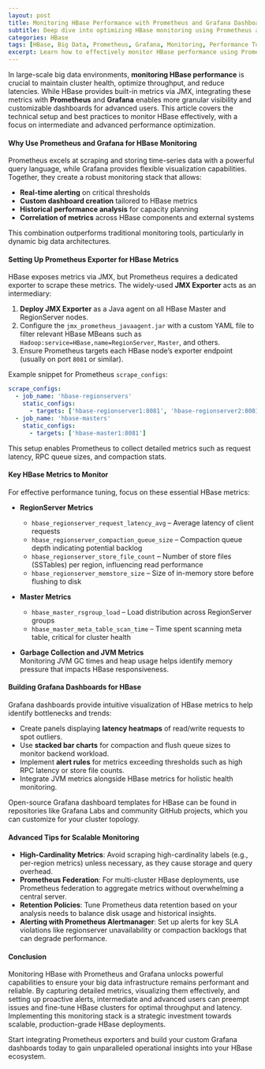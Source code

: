 ```yaml
---
layout: post
title: Monitoring HBase Performance with Prometheus and Grafana Dashboards for Advanced Insights
subtitle: Deep dive into optimizing HBase monitoring using Prometheus and Grafana for scalable big data environments
categories: HBase
tags: [HBase, Big Data, Prometheus, Grafana, Monitoring, Performance Tuning, Apache, Metrics]
excerpt: Learn how to effectively monitor HBase performance using Prometheus and Grafana dashboards. This guide covers setup, key metrics, and advanced visualization techniques for big data professionals.
---
```

In large-scale big data environments, **monitoring HBase performance** is crucial to maintain cluster health, optimize throughput, and reduce latencies. While HBase provides built-in metrics via JMX, integrating these metrics with **Prometheus** and **Grafana** enables more granular visibility and customizable dashboards for advanced users. This article covers the technical setup and best practices to monitor HBase effectively, with a focus on intermediate and advanced performance optimization.

#### Why Use Prometheus and Grafana for HBase Monitoring

Prometheus excels at scraping and storing time-series data with a powerful query language, while Grafana provides flexible visualization capabilities. Together, they create a robust monitoring stack that allows:

- **Real-time alerting** on critical thresholds
- **Custom dashboard creation** tailored to HBase metrics
- **Historical performance analysis** for capacity planning
- **Correlation of metrics** across HBase components and external systems

This combination outperforms traditional monitoring tools, particularly in dynamic big data architectures.

#### Setting Up Prometheus Exporter for HBase Metrics

HBase exposes metrics via JMX, but Prometheus requires a dedicated exporter to scrape these metrics. The widely-used **JMX Exporter** acts as an intermediary:

1. **Deploy JMX Exporter** as a Java agent on all HBase Master and RegionServer nodes.
2. Configure the `jmx_prometheus_javaagent.jar` with a custom YAML file to filter relevant HBase MBeans such as `Hadoop:service=HBase,name=RegionServer`, `Master`, and others.
3. Ensure Prometheus targets each HBase node’s exporter endpoint (usually on port `8081` or similar).

Example snippet for Prometheus `scrape_configs`:

```yml
scrape_configs:
  - job_name: 'hbase-regionservers'
    static_configs:
      - targets: ['hbase-regionserver1:8081', 'hbase-regionserver2:8081']
  - job_name: 'hbase-masters'
    static_configs:
      - targets: ['hbase-master1:8081']
```

This setup enables Prometheus to collect detailed metrics such as request latency, RPC queue sizes, and compaction stats.

#### Key HBase Metrics to Monitor

For effective performance tuning, focus on these essential HBase metrics:

- **RegionServer Metrics**  
  - `hbase_regionserver_request_latency_avg` – Average latency of client requests  
  - `hbase_regionserver_compaction_queue_size` – Compaction queue depth indicating potential backlog  
  - `hbase_regionserver_store_file_count` – Number of store files (SSTables) per region, influencing read performance  
  - `hbase_regionserver_memstore_size` – Size of in-memory store before flushing to disk  

- **Master Metrics**  
  - `hbase_master_rsgroup_load` – Load distribution across RegionServer groups  
  - `hbase_master_meta_table_scan_time` – Time spent scanning meta table, critical for cluster health  

- **Garbage Collection and JVM Metrics**  
  Monitoring JVM GC times and heap usage helps identify memory pressure that impacts HBase responsiveness.

#### Building Grafana Dashboards for HBase

Grafana dashboards provide intuitive visualization of HBase metrics to help identify bottlenecks and trends:

- Create panels displaying **latency heatmaps** of read/write requests to spot outliers.
- Use **stacked bar charts** for compaction and flush queue sizes to monitor backend workload.
- Implement **alert rules** for metrics exceeding thresholds such as high RPC latency or store file counts.
- Integrate JVM metrics alongside HBase metrics for holistic health monitoring.

Open-source Grafana dashboard templates for HBase can be found in repositories like Grafana Labs and community GitHub projects, which you can customize for your cluster topology.

#### Advanced Tips for Scalable Monitoring

- **High-Cardinality Metrics**: Avoid scraping high-cardinality labels (e.g., per-region metrics) unless necessary, as they cause storage and query overhead.
- **Prometheus Federation**: For multi-cluster HBase deployments, use Prometheus federation to aggregate metrics without overwhelming a central server.
- **Retention Policies**: Tune Prometheus data retention based on your analysis needs to balance disk usage and historical insights.
- **Alerting with Prometheus Alertmanager**: Set up alerts for key SLA violations like regionserver unavailability or compaction backlogs that can degrade performance.

#### Conclusion

Monitoring HBase with Prometheus and Grafana unlocks powerful capabilities to ensure your big data infrastructure remains performant and reliable. By capturing detailed metrics, visualizing them effectively, and setting up proactive alerts, intermediate and advanced users can preempt issues and fine-tune HBase clusters for optimal throughput and latency. Implementing this monitoring stack is a strategic investment towards scalable, production-grade HBase deployments.

Start integrating Prometheus exporters and build your custom Grafana dashboards today to gain unparalleled operational insights into your HBase ecosystem.
